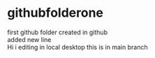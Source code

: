 # githubfolderone
first github folder created in github
<br>
added new line
<br>
Hi i editing in local desktop
this is in main branch